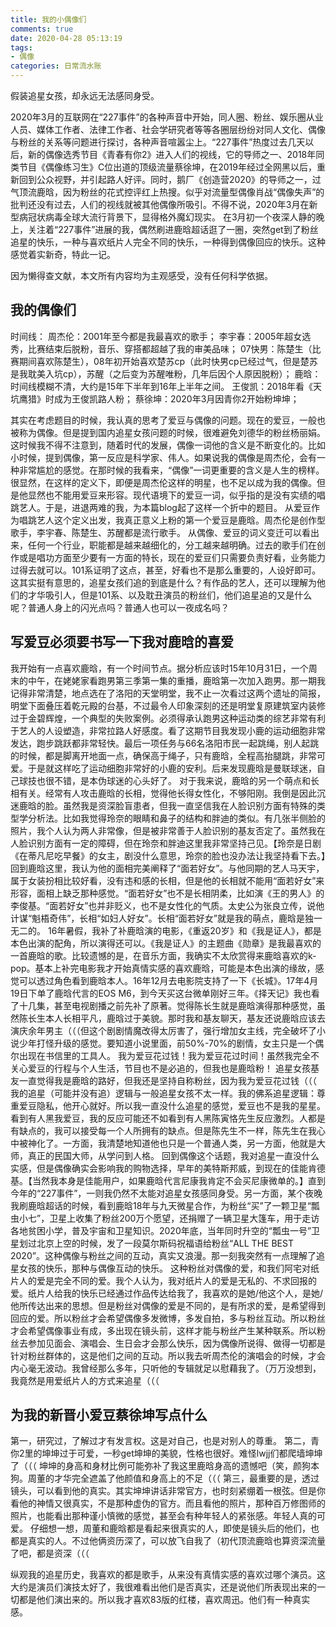```yaml
---
title: 我的小偶像们
comments: true
date: 2020-04-28 05:13:19
tags:
- 偶像
categories: 日常流水账
---
```

假装追星女孩，却永远无法感同身受。
<!--more-->
2020年3月的互联网在“227事件”的各种声音中开始，同人圈、粉丝、娱乐圈从业人员、媒体工作者、法律工作者、社会学研究者等等各圈层纷纷对同人文化、偶像与粉丝的关系等问题进行探讨，各种声音喧嚣尘上。“227事件”热度过去几天以后，新的偶像选秀节目《青春有你2》进入人们的视线，它的导师之一、2018年同类节目《偶像练习生》C位出道的顶级流量蔡徐坤，在2019年经过全网黑以后，重新回到公众视野，并引起路人好评。同时，鹅厂《创造营2020》的导师之一，过气顶流鹿晗，因为粉丝的花式控评红上热搜。似乎对流量型偶像肖战“偶像失声”的批判还没有过去，人们的视线就被其他偶像所吸引。不得不说，2020年3月在新型病冠状病毒全球大流行背景下，显得格外魔幻现实。
在3月初一个夜深人静的晚上，关注着“227事件”进展的我，偶然刷进鹿晗超话逛了一圈，突然get到了粉丝追星的快乐，一种与喜欢纸片人完全不同的快乐，一种得到偶像回应的快乐。这种感觉着实新奇，特此一记。

因为懒得查文献，本文所有内容均为主观感受，没有任何科学依据。

## 我的偶像们
时间线：
周杰伦：2001年至今都是我最喜欢的歌手；
李宇春：2005年超女选秀，比赛结束后脱粉，音乐、穿搭都超越了我的审美品味；
07快男：陈楚生（比赛期间喜欢陈楚生），08年初开始喜欢楚苏cp（此时快男cp已经过气，但是楚苏是我耽美入坑cp），苏醒（之后变为苏醒唯粉，几年后因个人原因脱粉）；
鹿晗：时间线模糊不清，大约是15年下半年到16年上半年之间。
王俊凯：2018年看《天坑鹰猎》时成为王俊凯路人粉；
蔡徐坤：2020年3月因青你2开始粉坤坤；

其实在考虑题目的时候，我认真的思考了爱豆与偶像的问题。现在的爱豆，一般也被称为偶像。但是提到国内追星女孩问题的时候，很难避免刘德华的粉丝杨丽娟。这时候我不得不注意到，随着时代的发展，偶像一词他的含义是不断变化的。比如小时候，提到偶像，第一反应是科学家、伟人。如果说我的偶像是周杰伦，会有一种非常尴尬的感觉。在那时候的我看来，“偶像”一词更重要的含义是人生的榜样。很显然，在这样的定义下，即便是周杰伦这样的明星，也不足以成为我的偶像。但是他显然也不能用爱豆来形容。现代语境下的爱豆一词，似乎指的是没有实绩的唱跳艺人。于是，进退两难的我，为本篇blog起了这样一个折中的题目。
从爱豆作为唱跳艺人这个定义出发，我真正意义上粉的第一个爱豆是鹿晗。周杰伦是创作型歌手，李宇春、陈楚生、苏醒都是流行歌手。
从偶像、爱豆的词义变迁可以看出来，任何一个行业，职能都是越来越细化的，分工越来越明确。过去的歌手们在创作或是唱功方面至少要有一方面的特长，现在的爱豆们只需要负责好看，业务能力过得去就可以。101系证明了这点，甚至，好看也不是那么重要的，人设好即可。这其实挺有意思的，追星女孩们追的到底是什么？有作品的艺人，还可以理解为他们的才华吸引人，但是101系、以及耽丑演员的粉丝们，他们追星追的又是什么呢？普通人身上的闪光点吗？普通人也可以一夜成名吗？

## 写爱豆必须要书写一下我对鹿晗的喜爱
我开始有一点喜欢鹿晗，有一个时间节点。据分析应该时15年10月31日，一个周末的中午，在姥姥家看跑男第三季第一集的重播，鹿晗第一次加入跑男。那一期我记得非常清楚，地点选在了洛阳的天堂明堂，我不止一次看过这两个遗址的简报，明堂下面叠压着乾元殿的台基，不过最令人印象深刻的还是明堂复原建筑室内装修过于金碧辉煌，一个典型的失败案例。必须得承认跑男这种运动类的综艺非常有利于艺人的人设塑造，非常拉路人好感度。看了这期节目我发现小鹿的运动细胞非常发达，跑步跳跃都非常轻快。最后一项任务与66名洛阳市民一起跳绳，别人起跳的时候，都是脚离开地面一点，确保高于绳子，只有鹿晗，全程高抬腿跳，非常可爱。于是就这样吃了运动细胞非常好的小鹿的安利。后来发现鹿晗是曼联球迷，自己球技也很不错，是本伪球迷的心头好了。
对于我来说，鹿晗的另一个萌点和长相有关。经常有人攻击鹿晗的长相，觉得他长得女性化，不够阳刚。我倒是因此沉迷鹿晗的脸。虽然我是资深脸盲患者，但我一直坚信我在人脸识别方面有特殊的类型学分析法。比如我觉得玲奈的眼睛和鼻子的结构和胖迪的类似。有几张半侧脸的照片，我个人认为两人非常像，但是被非常善于人脸识别的基友否定了。虽然我在人脸识别方面有一定的障碍，但在玲奈和胖迪这里我非常坚持己见。【玲奈是日剧《在蒂凡尼吃早餐》的女主，剧没什么意思，玲奈的脸也没办法让我坚持看下去。】回到鹿晗这里，我认为他的面相完美阐释了“面若好女”。与他同期的艺人马天宇，属于女装扮相比较好看，没有违和感的长相，但是他的长相就不能用“面若好女”来形容，面相上缺乏那种感觉。“面若好女”也不是长相阴柔，比如演《王的男人》的李俊基。“面若好女”也并非贬义，也不是女性化的气质。太史公为张良立传，说他计谋“魁梧奇伟”，长相“如妇人好女”。长相“面若好女”就是我的萌点，鹿晗是独一无二的。
16年暑假，我补了补鹿晗演的电影，《重返20岁》和《我是证人》，都是本色出演的配角，所以演得还可以。《我是证人》的主题曲《勋章》是我最喜欢的一首鹿晗的歌。比较遗憾的是，在音乐方面，我确实不太欣赏得来鹿晗喜欢的k-pop。基本上补完电影我才开始真情实感的喜欢鹿晗，可能是本色出演的缘故，感觉可以透过角色看到鹿晗本人。16年12月去电影院支持了一下《长城》。17年4月19日下单了鹿晗代言的EOS M6，到今天买这台微单刚好三年。《择天记》我也看了十几集，甚至电视剧播之前先补了原著。觉得陈长生就是鹿晗演得那种感觉，虽然陈长生本人长相平凡，鹿晗过于美貌。那时我和基友聊天，基友还说鹿晗应该去演庆余年男主（（（但这个剧剧情魔改得太厉害了，强行增加女主线，完全破坏了小说少年打怪升级的感觉。要知道小说里面，前50%-70%的剧情，女主只是一个偶尔出现在书信里的工具人。
我为爱豆花过钱！我为爱豆花过时间！虽然我完全不关心爱豆的行程与个人生活，节目也不是必追的，但我也是鹿晗粉！
追星女孩基友一直觉得我是鹿晗的路好，但我还是坚持自称粉丝，因为我为爱豆花过钱（（（
我的追星（可能并没有追）逻辑与一般追星女孩不太一样。我的佛系追星逻辑：尊重爱豆隐私，他开心就好。所以我一直没什么追星的感觉，爱豆也不是我的星星。看到有人黑我爱豆，我的反应可能还不如看到有人黑陈寅恪先生反应激烈。人都是有缺点的，我可以接受每一个人所拥有的缺点。但是陈先生不一样，陈先生在我心中被神化了。一方面，我清楚地知道他也只是一个普通人类，另一方面，他就是大师，真正的民国大师，从学问到人格。
回到偶像这个话题，我对追星一直没什么实感，但是偶像确实会影响我的购物选择，早年的美特斯邦威，到现在的佳能肯德基。【当然我本身是佳能用户，如果鹿晗代言尼康我肯定不会买尼康微单的。】直到今年的“227事件”，一则我仍然不太能对追星女孩感同身受。另一方面，某个夜晚我刷鹿晗超话的时候，看到鹿晗18年与九天微星合作，为粉丝“买”了一颗卫星“瓢虫小七”，卫星上收集了粉丝200万个愿望，还捐赠了一辆卫星大篷车，用于走访各地贫困小学，普及宇宙和卫星知识。2020年底，当年同时升空的“瓢虫一号”卫星划过北京上空的时候，发了一段莫尔斯码祝福语给粉丝“ALL THE BEST 2020”。这种偶像与粉丝之间的互动，真实又浪漫。那一刻我突然有一点理解了追星女孩的快乐，那种与偶像互动的快乐。
这种粉丝对偶像的爱，和我们阿宅对纸片人的爱是完全不同的爱。我个人认为，我对纸片人的爱是无私的、不求回报的爱。纸片人给我的快乐已经通过作品传达给我了，我喜欢的是她/他这个人，是她/他所传达出来的思想。但是粉丝对偶像的爱是不同的，是有所求的爱，是希望得到回应的爱。所以粉丝才会希望偶像多发微博，多发自拍，多与粉丝互动。所以粉丝才会希望偶像事业有成，多出现在镜头前，这样才能与粉丝产生某种联系。所以粉丝去参加见面会、演唱会、生日会才会那么快乐，因为偶像所说得、做得一切都是针对粉丝群体的，这是他们之间的互动。所以我去听周杰伦的演唱会的时候，才会内心毫无波动。我曾经那么多年，只听他的专辑就足以慰藉我了。（万万没想到，我竟然是用爱纸片人的方式来追星（（（

## 为我的新晋小爱豆蔡徐坤写点什么
第一，研究过，了解过才有发言权。这是对自己，也是对别人的尊重。
第二，青你2里的坤坤过于可爱，一秒get坤坤的美貌，性格也很好。难怪lwjj们都爬墙坤坤了（（（
坤坤的身高和身材比例可能弥补了我这里鹿晗身高的遗憾吧（笑，颜狗本狗。周董的才华完全遮盖了他颜值和身高上的不足（（（
第三，最重要的是，透过镜头，可以看到他的真实。其实坤坤讲话非常官方，也时刻紧绷着一根弦。但是你看他的神情又很真实，不是那种虚伪的官方。而且看他的照片，那种百万修图师的照片，也能看出那种谨小慎微的感觉，甚至会有种年轻人的紧张感。年轻人真的可爱。
仔细想一想，周董和鹿晗都是看起来很真实的人，即使是镜头后的他们，也都是真实的人。不过他俩资历深了，可以放飞自我了（初代顶流鹿晗也算资深流量了吧，都是资深（（（

纵观我的追星历史，我喜欢的都是歌手，从来没有真情实感的喜欢过哪个演员。这大约是演员们演技太好了，我很难看出他们是否真实，还是说他们所表现出来的一切都是他们演出来的。所以我才喜欢83版的红楼，喜欢周迅。他们有一种真实感。
